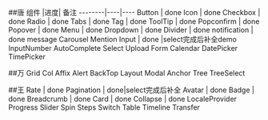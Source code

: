 ##唐
组件    |进度| 备注
--------|----|----
Button  |  done
Icon  |  done
Checkbox  |  done
Radio  |  done
Tabs | done
Tag | done
ToolTip | done
Popconfirm | done
Popover | done
Menu | done
Dropdown | done
Divider | done
notification | done
message
Carousel
Mention
Input | done |select完成后补全demo
InputNumber
AutoComplete
Select
Upload
Form
Calendar
DatePicker
TimePicker

##万
Grid
Col
Affix
Alert
BackTop
Layout
Modal
Anchor
Tree
TreeSelect

##王
Rate  |  done
Pagination  |  done|select完成后补全
Avatar  |  done
Badge  |  done
Breadcrumb |  done
Card  | done
Collapse | done
LocaleProvider
Progress
Slider
Spin
Steps
Switch
Table
Timeline
Transfer









